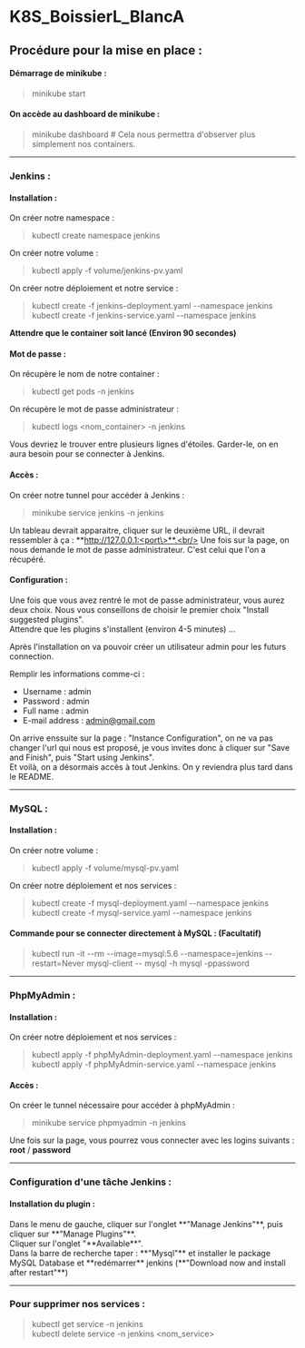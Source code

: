 # K8S_BoissierL_BlancA

<h2>Procédure pour la mise en place :</h2>

<h4>Démarrage de minikube :</h4>
                               
> minikube start

<h4>On accède au dashboard de minikube :</h4>

> minikube dashboard # Cela nous permettra d'observer plus simplement nos containers.

---

<h3>Jenkins :</h3>

<h4>Installation :</h4>
On créer notre namespace :

> kubectl create namespace jenkins

On créer notre volume :

> kubectl apply -f volume/jenkins-pv.yaml

On créer notre déploiement et notre service : 

> kubectl create -f jenkins-deployment.yaml --namespace jenkins<br/>
> kubectl create -f jenkins-service.yaml --namespace jenkins

**Attendre que le container soit lancé (Environ 90 secondes)**


<h4>Mot de passe :</h4>
On récupère le nom de notre container :

> kubectl get pods -n jenkins

On récupère le mot de passe administrateur :

> kubectl logs <nom_container> -n jenkins

Vous devriez le trouver entre plusieurs lignes d'étoiles. Garder-le, on en aura besoin pour se connecter à Jenkins.<br/>

<h4>Accès :</h4>
On créer notre tunnel pour accéder à Jenkins :

> minikube service jenkins -n jenkins

Un tableau devrait apparaitre, cliquer sur le deuxième URL, il devrait ressembler à ça : **http://127.0.0.1:<port\>**.<br/>
Une fois sur la page, on nous demande le mot de passe administrateur. C'est celui que l'on a récupéré.

<h4>Configuration :</h4>
Une fois que vous avez rentré le mot de passe administrateur, vous aurez deux choix. Nous vous conseillons de choisir le premier choix "Install suggested plugins".<br/>
Attendre que les plugins s'installent (environ 4-5 minutes) ...

Après l'installation on va pouvoir créer un utilisateur admin pour les futurs connection.

Remplir les informations comme-ci :
- Username : admin
- Password : admin
- Full name : admin
- E-mail address : admin@gmail.com

On arrive enssuite sur la page : "Instance Configuration", on ne va pas changer l'url qui nous est proposé, je vous invites donc à cliquer sur "Save and Finish", puis "Start using Jenkins". <br/>
Et voilà, on a désormais accès à tout Jenkins. On y reviendra plus tard dans le README.

---

<h3>MySQL :</h3>

<h4>Installation :</h4>
On créer notre volume :

> kubectl apply -f volume/mysql-pv.yaml

On créer notre déploiement et nos services :

> kubectl create -f mysql-deployment.yaml --namespace jenkins<br/>
> kubectl create -f mysql-service.yaml --namespace jenkins

<h4>Commande pour se connecter directement à MySQL : (Facultatif)</h4>

> kubectl run -it --rm --image=mysql:5.6 --namespace=jenkins --restart=Never mysql-client -- mysql -h mysql -ppassword

---

<h3>PhpMyAdmin :</h3>

<h4>Installation :</h4>
On créer notre déploiement et nos services :

> kubectl apply -f phpMyAdmin-deployment.yaml --namespace jenkins<br>
> kubectl apply -f phpMyAdmin-service.yaml --namespace jenkins

<h4>Accès :</h4>
On créer le tunnel nécessaire pour accéder à phpMyAdmin :

> minikube service phpmyadmin -n jenkins

Une fois sur la page, vous pourrez vous connecter avec les logins suivants : **root** / **password**

---

<h3>Configuration d'une tâche Jenkins :</h3>

<h4>Installation du plugin :</h4>
Dans le menu de gauche, cliquer sur l'onglet **"Manage Jenkins"**, puis cliquer sur **"Manage Plugins"**.<br>
Cliquer sur l'onglet "**Available**".<br>
Dans la barre de recherche taper : **"Mysql"** et installer le package MySQL Database et **redémarrer** jenkins (**"Download now and install after restart"**)

---

<h3>Pour supprimer nos services :</h3>

> kubectl get service -n jenkins<br/>
> kubectl delete service -n jenkins <nom_service>
